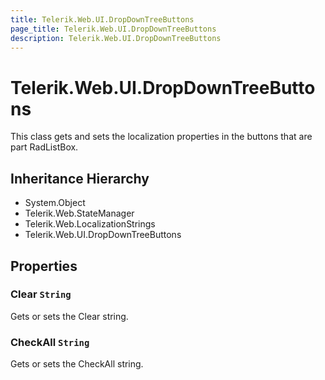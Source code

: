 ```yaml
---
title: Telerik.Web.UI.DropDownTreeButtons
page_title: Telerik.Web.UI.DropDownTreeButtons
description: Telerik.Web.UI.DropDownTreeButtons
---
```


# Telerik.Web.UI.DropDownTreeButtons

This class gets and sets the localization properties in the buttons that are part RadListBox.

## Inheritance Hierarchy

* System.Object
* Telerik.Web.StateManager
* Telerik.Web.LocalizationStrings
* Telerik.Web.UI.DropDownTreeButtons

## Properties

###  Clear `String`

Gets or sets the Clear string.

###  CheckAll `String`

Gets or sets the CheckAll string.

